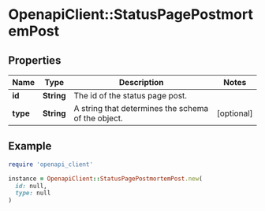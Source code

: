 # OpenapiClient::StatusPagePostmortemPost

## Properties

| Name | Type | Description | Notes |
| ---- | ---- | ----------- | ----- |
| **id** | **String** | The id of the status page post. |  |
| **type** | **String** | A string that determines the schema of the object. | [optional] |

## Example

```ruby
require 'openapi_client'

instance = OpenapiClient::StatusPagePostmortemPost.new(
  id: null,
  type: null
)
```


